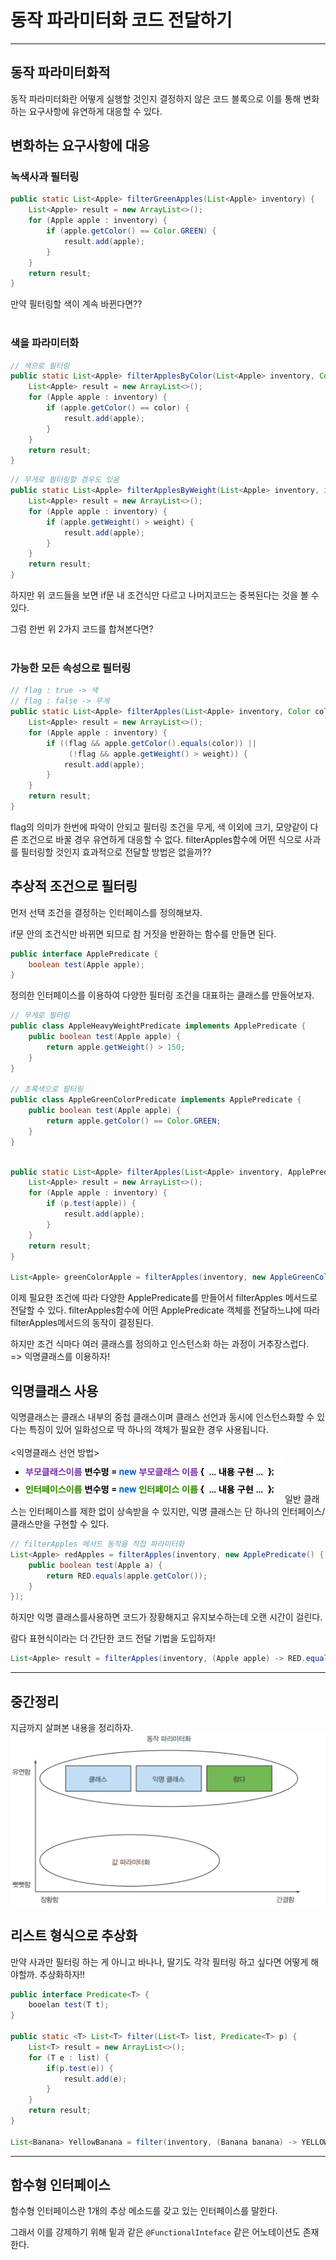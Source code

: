 # 동작 파라미터화 코드 전달하기

---
## 동작 파라미터화적
동작 파라미터화란 어떻게 실행할 것인지 결정하지 않은 코드 블록으로 이를 통해 변화하는 요구사항에 유연하게 대응할 수 있다.

## 변화하는 요구사항에 대응

### 녹색사과 필터링
```java
public static List<Apple> filterGreenApples(List<Apple> inventory) {
    List<Apple> result = new ArrayList<>();
    for (Apple apple : inventory) {
        if (apple.getColor() == Color.GREEN) {
            result.add(apple);
        }
    }
    return result;
}
```
만약 필터링할 색이 계속 바뀐다면??
<br><br>                    
### 색을 파라미터화
```java
// 색으로 필터링
public static List<Apple> filterApplesByColor(List<Apple> inventory, Color color) {
    List<Apple> result = new ArrayList<>();
    for (Apple apple : inventory) {
        if (apple.getColor() == color) {
            result.add(apple);
        }
    }
    return result;
}
```

```java
// 무게로 필터링할 경우도 있음
public static List<Apple> filterApplesByWeight(List<Apple> inventory, int weight) {
    List<Apple> result = new ArrayList<>();
    for (Apple apple : inventory) {
        if (apple.getWeight() > weight) {
            result.add(apple);
        }
    }
    return result;
}
```
하지만 위 코드들을 보면 if문 내 조건식만 다르고 나머지코드는 중복된다는 것을 볼 수 있다.

그럼 한번 위 2가지 코드를 합쳐본다면?
<br><br>                    

 ### 가능한 모든 속성으로 필터링
```java
// flag : true -> 색
// flag : false -> 무게
public static List<Apple> filterApples(List<Apple> inventory, Color color, int weight, boolean flag) {
    List<Apple> result = new ArrayList<>();
    for (Apple apple : inventory) {
        if ((flag && apple.getColor().equals(color)) ||
             (!flag && apple.getWeight() > weight)) {
            result.add(apple);
        }
    }
    return result;
}
```
flag의 의미가 한번에 파악이 안되고 필터링 조건을 무게, 색 이외에 크기, 모양같이 다른 조건으로 바꿀 경우 유연하게 대응할 수 없다.
filterApples함수에 어떤 식으로 사과를 필터링할 것인지 효과적으로 전달할 방법은 없을까??
<br>
## 추상적 조건으로 필터링
먼저 선택 조건을 결정하는 인터페이스를 정의해보자.

if문 안의 조건식만 바뀌면 되므로 참 거짓을 반환하는 함수를 만들면 된다.


```java
public interface ApplePredicate {
    boolean test(Apple apple);
}
```
정의한 인터페이스를 이용하여 다양한 필터링 조건을 대표하는 클래스를 만들어보자.
```java
// 무게로 필터링
public class AppleHeavyWeightPredicate implements ApplePredicate {
    public boolean test(Apple apple) {
        return apple.getWeight() > 150;
    }
}

// 초록색으로 필터링
public class AppleGreenColorPredicate implements ApplePredicate {
    public boolean test(Apple apple) {
        return apple.getColor() == Color.GREEN;
    }
}
```

```java

public static List<Apple> filterApples(List<Apple> inventory, ApplePredicate p) {
    List<Apple> result = new ArrayList<>();
    for (Apple apple : inventory) {
        if (p.test(apple)) {
            result.add(apple);
        }
    }
    return result;
}

List<Apple> greenColorApple = filterApples(inventory, new AppleGreenColorPredicate());
```
이제 필요한 조건에 따라 다양한 ApplePredicate를 만들어서 filterApples 메서드로 전달할 수 있다.
filterApples함수에 어떤 ApplePredicate 객체를 전달하느냐에 따라 filterApples메서드의 동작이 결정된다.

하지만 조건 식마다 여러 클래스를 정의하고 인스턴스화 하는 과정이 거추장스럽다.<br>
=> 익명클래스를 이용하자!

## 익명클래스 사용
익명클래스는 클래스 내부의 중첩 클래스이며 클래스 선언과 동시에 인스턴스화할 수 있다는 특징이 있어 일화성으로 딱 하나의 객체가 필요한 경우 사용됩니다.
<br>
<br>
<익명클래스 선언 방법>
![](image/chap2_1.png)
일반 클래스는 인터페이스를 제한 없이 상속받을 수 있지만, 익명 클래스는 단 하나의 인터페이스/클래스만을 구현할 수 있다.

```java
// filterApples 메서드 동작을 직접 파라미터화
List<Apple> redApples = filterApples(inventory, new ApplePredicate() {
    public boolean test(Apple a) {
        return RED.equals(apple.getColor());
    }
});
```

하지만 익명 클래스를사용하면 코드가 장황해지고 유지보수하는데 오랜 시간이 걸린다.

람다 표현식이라는 더 간단한 코드 전달 기법을 도입하자!
```java
List<Apple> result = filterApples(inventory, (Apple apple) -> RED.equals(apple.getColor()));
```

---
## 중간정리
지금까지 살펴본 내용을 정리하자.<br>
![](image/chap2_2.png)

## 리스트 형식으로 추상화
만약 사과만 필터링 하는 게 아니고 바나나, 딸기도 각각 필터링 하고 싶다면 어떻게 해야할까.
추상화하자!!
```java
public interface Predicate<T> {
    booelan test(T t);
}

public static <T> List<T> filter(List<T> list, Predicate<T> p) {
    List<T> result = new ArrayList<>();
    for (T e : list) {
        if(p.test(e)) {
            result.add(e);
        }
    }
    return result;
}

List<Banana> YellowBanana = filter(inventory, (Banana banana) -> YELLOW.equals(banana.getColor()));
```

---
## 함수형 인터페이스
함수형 인터페이스란 1개의 추상 메소드를 갖고 있는 인터페이스를 말한다.

그래서 이를 강제하기 위해 밑과 같은 `@FunctionalInteface` 같은 어노테이션도 존재한다.
